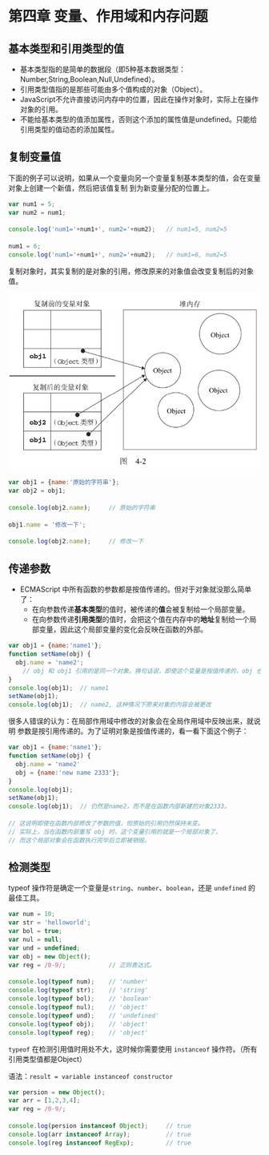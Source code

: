 # 第四章 变量、作用域和内存问题

## 基本类型和引用类型的值

- 基本类型指的是简单的数据段（即5种基本数据类型：Number,String,Boolean,Null,Undefined）。
- 引用类型值指的是那些可能由多个值构成的对象（Object）。
- JavaScript不允许直接访问内存中的位置，因此在操作对象时，实际上在操作对象的引用。
- 不能给基本类型的值添加属性，否则这个添加的属性值是undefined。只能给引用类型的值动态的添加属性。

## 复制变量值

下面的例子可以说明，如果从一个变量向另一个变量复制基本类型的值，会在变量对象上创建一个新值，然后把该值复制
到为新变量分配的位置上。

```js
var num1 = 5;
var num2 = num1;

console.log('num1='+num1+', num2='+num2);   // num1=5, num2=5

num1 = 6;
console.log('num1='+num1+', num2='+num2);   // num1=6, num2=5
```

复制对象时，其实复制的是对象的引用，修改原来的对象值会改变复制后的对象值。

![image](./res/img4-2.png)

```js
var obj1 = {name:'原始的字符串'};
var obj2 = obj1;

console.log(obj2.name);     // 原始的字符串

obj1.name = '修改一下';

console.log(obj2.name);     // 修改一下
```

## 传递参数

- ECMAScript 中所有函数的参数都是按值传递的。但对于对象就没那么简单了：
    - 在向参数传递**基本类型**的值时，被传递的**值**会被复制给一个局部变量。
    - 在向参数传递**引用类型**的值时，会把这个值在内存中的**地址**复制给一个局部变量，因此这个局部变量的变化会反映在函数的外部。

```js
var obj1 = {name:'name1'};
function setName(obj) {
  obj.name = 'name2';
    // obj 和 obj1 引用的是同一个对象。换句话说，即使这个变量是按值传递的，obj 也会按引用来访问同一个对象。
}
console.log(obj1);  // name1
setName(obj1);
console.log(obj1);  // name2, 这种情况下原来对象的内容会被更改
```

很多人错误的认为：在局部作用域中修改的对象会在全局作用域中反映出来，就说明
参数是按引用传递的。为了证明对象是按值传递的，看一看下面这个例子：

```js
var obj1 = {name:'name1'};
function setName(obj) {
  obj.name = 'name2'
  obj = {name:'new name 2333'};
}
console.log(obj1);
setName(obj1);
console.log(obj1);  // 仍然是name2，而不是在函数内部新建的对象2333。

// 这说明即使在函数内部修改了参数的值，但原始的引用仍然保持未变。
// 实际上，当在函数内部重写 obj 时，这个变量引用的就是一个局部对象了。
// 而这个局部对象会在函数执行完毕后立即被销毁。
```

## 检测类型

typeof 操作符是确定一个变量是`string`、`number`、`boolean`，还是 `undefined` 的最佳工具。

```js
var num = 10;
var str = 'helloworld';
var bol = true;
var nul = null;
var und = undefined;
var obj = new Object();
var reg = /0-9/;            // 正则表达式。

console.log(typeof num);    // 'number'
console.log(typeof str);    // 'string'
console.log(typeof bol);    // 'boolean'
console.log(typeof nul);    // 'object'
console.log(typeof und);    // 'undefined'
console.log(typeof obj);    // 'object'
console.log(typeof reg);    // 'object'
```

`typeof` 在检测引用值时用处不大，这时候你需要使用 `instanceof` 操作符。（所有引用类型值都是Object）

语法：`result = variable instanceof constructor`

```js
var persion = new Object();
var arr = [1,2,3,4];
var reg = /0-9/;

console.log(persion instanceof Object);     // true
console.log(arr instanceof Array);          // true
console.log(reg instanceof RegExp);         // true
```